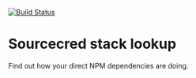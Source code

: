 [![Build Status](https://drone.teamopen.dev/api/badges/teamopen-dev/sourcecred-stack-lookup/status.svg)](https://drone.teamopen.dev/teamopen-dev/sourcecred-stack-lookup)

# Sourcecred stack lookup

Find out how your direct NPM dependencies are doing.

